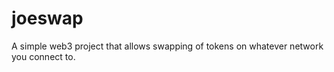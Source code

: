 # joeswap
A simple web3 project that allows swapping of tokens on whatever network you connect to. 
